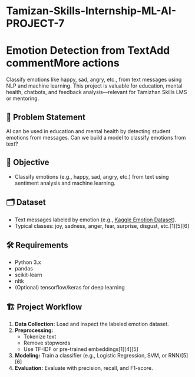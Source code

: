 # Tamizan-Skills-Internship-ML-AI-PROJECT-7
# Emotion Detection from TextAdd commentMore actions
Classify emotions like happy, sad, angry, etc., from text messages using NLP and machine learning. This project is valuable for education, mental health, chatbots, and feedback analysis—relevant for Tamizhan Skills LMS or mentoring.
## 🚩 Problem Statement
AI can be used in education and mental health by detecting student emotions from messages. Can we build a model to classify emotions from text?
## 🎯 Objective
- Classify emotions (e.g., happy, sad, angry, etc.) from text using sentiment analysis and machine learning.
## 🗂️ Dataset
- Text messages labeled by emotion (e.g., [Kaggle Emotion Dataset](https://www.kaggle.com/datasets/praveengovi/emotions-dataset-for-nlp)).
- Typical classes: joy, sadness, anger, fear, surprise, disgust, etc.[1][5][6]
## 🛠️ Requirements
- Python 3.x
- pandas
- scikit-learn
- nltk
- (Optional) tensorflow/keras for deep learning
## 🏗️ Project Workflow
1. **Data Collection:** Load and inspect the labeled emotion dataset.
2. **Preprocessing:** 
    - Tokenize text
    - Remove stopwords
    - Use TF-IDF or pre-trained embeddings[1][4][5]
3. **Modeling:** Train a classifier (e.g., Logistic Regression, SVM, or RNN)[5][6]
4. **Evaluation:** Evaluate with precision, recall, and F1-score.
